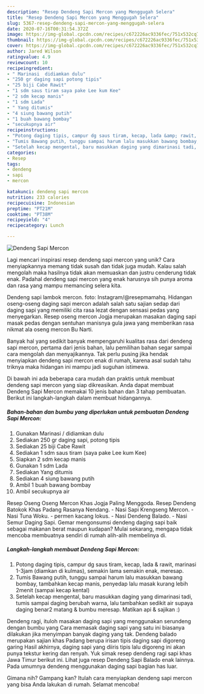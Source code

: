 ```yaml
---
description: "Resep Dendeng Sapi Mercon yang Menggugah Selera"
title: "Resep Dendeng Sapi Mercon yang Menggugah Selera"
slug: 5367-resep-dendeng-sapi-mercon-yang-menggugah-selera
date: 2020-07-16T00:31:54.372Z
image: https://img-global.cpcdn.com/recipes/c672226ac9336fec/751x532cq70/dendeng-sapi-mercon-foto-resep-utama.jpg
thumbnail: https://img-global.cpcdn.com/recipes/c672226ac9336fec/751x532cq70/dendeng-sapi-mercon-foto-resep-utama.jpg
cover: https://img-global.cpcdn.com/recipes/c672226ac9336fec/751x532cq70/dendeng-sapi-mercon-foto-resep-utama.jpg
author: Jared Wilson
ratingvalue: 4.9
reviewcount: 10
recipeingredient:
- " Marinasi  didiamkan dulu"
- "250 gr daging sapi potong tipis"
- "25 biji Cabe Rawit"
- "1 sdm saus tiram saya pake Lee kum Kee"
- "2 sdm kecap manis"
- "1 sdm Lada"
- " Yang ditumis"
- "4 siung bawang putih"
- "1 buah bawang bombay"
- "secukupnya air"
recipeinstructions:
- "Potong daging tipis, campur dg saus tiram, kecap, lada &amp; rawit, marinasi 1-3jam (diamkan di kulmas), semakin lama semakin enak, meresap."
- "Tumis Bawang putih, tunggu sampai harum lalu masukkan bawang bombay, tambahkan kecap manis, penyedap lalu masak kurang lebih 2menit (sampai kecap kental)"
- "Setelah kecap mengental, baru masukkan daging yang dimarinasi tadi, tumis sampai daging berubah warna, lalu tambahkan sedikit air supaya daging benar2 matang &amp; bumbu meresap. Matikan api &amp; sajikan :)"
categories:
- Resep
tags:
- dendeng
- sapi
- mercon

katakunci: dendeng sapi mercon 
nutrition: 233 calories
recipecuisine: Indonesian
preptime: "PT21M"
cooktime: "PT38M"
recipeyield: "4"
recipecategory: Lunch

---
```



![Dendeng Sapi Mercon](https://img-global.cpcdn.com/recipes/c672226ac9336fec/751x532cq70/dendeng-sapi-mercon-foto-resep-utama.jpg)

Lagi mencari inspirasi resep dendeng sapi mercon yang unik? Cara menyiapkannya memang tidak susah dan tidak juga mudah. Kalau salah mengolah maka hasilnya tidak akan memuaskan dan justru cenderung tidak enak. Padahal dendeng sapi mercon yang enak harusnya sih punya aroma dan rasa yang mampu memancing selera kita.

Dendeng sapi lambok mercon. foto: Instagram/@resepmamahq. Hidangan oseng-oseng daging sapi mercon adalah salah satu sajian sedap dari daging sapi yang memiliki cita rasa lezat dengan sensasi pedas yang menyegarkan. Resep oseng mercon Jogja merupakan masakan daging sapi masak pedas dengan sentuhan manisnya gula jawa yang memberikan rasa nikmat ala oseng mercon Bu Narti.

Banyak hal yang sedikit banyak mempengaruhi kualitas rasa dari dendeng sapi mercon, pertama dari jenis bahan, lalu pemilihan bahan segar sampai cara mengolah dan menyajikannya. Tak perlu pusing jika hendak menyiapkan dendeng sapi mercon enak di rumah, karena asal sudah tahu triknya maka hidangan ini mampu jadi suguhan istimewa.


Di bawah ini ada beberapa cara mudah dan praktis untuk membuat dendeng sapi mercon yang siap dikreasikan. Anda dapat membuat Dendeng Sapi Mercon memakai 10 jenis bahan dan 3 tahap pembuatan. Berikut ini langkah-langkah dalam membuat hidangannya.

<!--inarticleads1-->

##### Bahan-bahan dan bumbu yang diperlukan untuk pembuatan Dendeng Sapi Mercon:

1. Gunakan  Marinasi / didiamkan dulu
1. Sediakan 250 gr daging sapi, potong tipis
1. Sediakan 25 biji Cabe Rawit
1. Sediakan 1 sdm saus tiram (saya pake Lee kum Kee)
1. Siapkan 2 sdm kecap manis
1. Gunakan 1 sdm Lada
1. Sediakan  Yang ditumis
1. Sediakan 4 siung bawang putih
1. Ambil 1 buah bawang bombay
1. Ambil secukupnya air


Resep Oseng Oseng Mercon Khas Jogja Paling Menggoda. Resep Dendeng Batokok Khas Padang Rasanya Nendang. - Nasi Sapi Krengseng Mercon. - Nasi Tuna Woku. - permen kacang lokus. - Nasi Dendeng Balado. - Nasi Semur Daging Sapi. Gemar mengonsumsi dendeng daging sapi baik sebagai makanan berat maupun kudapan? Mulai sekarang, mengapa tidak mencoba membuatnya sendiri di rumah alih-alih membelinya di. 

<!--inarticleads2-->

##### Langkah-langkah membuat Dendeng Sapi Mercon:

1. Potong daging tipis, campur dg saus tiram, kecap, lada &amp; rawit, marinasi 1-3jam (diamkan di kulmas), semakin lama semakin enak, meresap.
1. Tumis Bawang putih, tunggu sampai harum lalu masukkan bawang bombay, tambahkan kecap manis, penyedap lalu masak kurang lebih 2menit (sampai kecap kental)
1. Setelah kecap mengental, baru masukkan daging yang dimarinasi tadi, tumis sampai daging berubah warna, lalu tambahkan sedikit air supaya daging benar2 matang &amp; bumbu meresap. Matikan api &amp; sajikan :)


Dendeng ragi, ituloh masakan daging sapi yang menggunakan serundeng dengan bumbu yang Cara memasak daging sapi yang satu ini biasanya dilakukan jika menyimpan banyak daging yang tak. Dendeng balado merupakan sajian khas Padang berupa irisan tipis daging sapi digoreng garing Hasil akhirnya, daging sapi yang diiris tipis lalu digoreng ini akan punya tekstur kering dan renyah. Yuk simak resep dendeng ragi sapi khas Jawa Timur berikut ini. Lihat juga resep Dendeng Sapi Balado enak lainnya. Pada umumnya dendeng menggunakan daging sapi bagian has luar. 

Gimana nih? Gampang kan? Itulah cara menyiapkan dendeng sapi mercon yang bisa Anda lakukan di rumah. Selamat mencoba!
